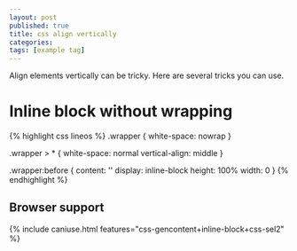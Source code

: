 ```yaml
---
layout: post
published: true
title: css align vertically
categories:
tags: [example tag]
---
```


Align elements vertically can be tricky. Here are several tricks you can use.

# Inline block without wrapping
{% highlight css lineos %}
.wrapper {
  white-space: nowrap
}

.wrapper > * {
  white-space: normal
  vertical-align: middle
}

.wrapper:before {
  content: ''
  display: inline-block
  height: 100%
  width: 0
}
{% endhighlight %}

## Browser support

{% include caniuse.html features="css-gencontent+inline-block+css-sel2" %}